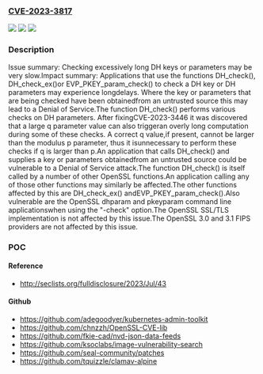 ### [CVE-2023-3817](https://cve.mitre.org/cgi-bin/cvename.cgi?name=CVE-2023-3817)
![](https://img.shields.io/static/v1?label=Product&message=OpenSSL&color=blue)
![](https://img.shields.io/static/v1?label=Version&message=3.1.0%3C%203.1.2%20&color=brighgreen)
![](https://img.shields.io/static/v1?label=Vulnerability&message=Excessive%20Iteration&color=brighgreen)

### Description

Issue summary: Checking excessively long DH keys or parameters may be very slow.Impact summary: Applications that use the functions DH_check(), DH_check_ex()or EVP_PKEY_param_check() to check a DH key or DH parameters may experience longdelays. Where the key or parameters that are being checked have been obtainedfrom an untrusted source this may lead to a Denial of Service.The function DH_check() performs various checks on DH parameters. After fixingCVE-2023-3446 it was discovered that a large q parameter value can also triggeran overly long computation during some of these checks. A correct q value,if present, cannot be larger than the modulus p parameter, thus it isunnecessary to perform these checks if q is larger than p.An application that calls DH_check() and supplies a key or parameters obtainedfrom an untrusted source could be vulnerable to a Denial of Service attack.The function DH_check() is itself called by a number of other OpenSSL functions.An application calling any of those other functions may similarly be affected.The other functions affected by this are DH_check_ex() andEVP_PKEY_param_check().Also vulnerable are the OpenSSL dhparam and pkeyparam command line applicationswhen using the "-check" option.The OpenSSL SSL/TLS implementation is not affected by this issue.The OpenSSL 3.0 and 3.1 FIPS providers are not affected by this issue.

### POC

#### Reference
- http://seclists.org/fulldisclosure/2023/Jul/43

#### Github
- https://github.com/adegoodyer/kubernetes-admin-toolkit
- https://github.com/chnzzh/OpenSSL-CVE-lib
- https://github.com/fkie-cad/nvd-json-data-feeds
- https://github.com/ksoclabs/image-vulnerability-search
- https://github.com/seal-community/patches
- https://github.com/tquizzle/clamav-alpine

